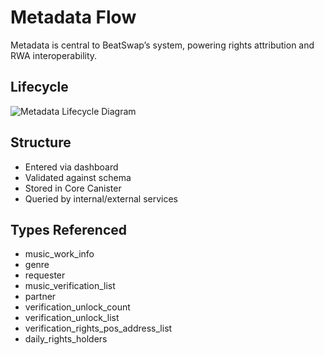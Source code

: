# Metadata Flow

Metadata is central to BeatSwap’s system, powering rights attribution and RWA interoperability.

## Lifecycle

![Metadata Lifecycle Diagram](https://www.plantuml.com/plantuml/svg/fLPTJoit47tVNp7AGmNg0kqhLQhBlQ0AgPI83wHAaLR6dYGMth5hpyBDl-_Ooq8sXDo7ovipupFZS-RCyYMnYjorhcBB3k4hAhvzKG6ka9LHhE1lkq2zrWwhIcds4IQttMDhcJ5EG2MulVzQ1S6msWP539CtYEkev5f9khuv6oVDv40OOUOKBtniIzRixEPkd7QEiyj_u2_5-ABM9UVyObPLqodS2VWJfDnAIjOJ_08HbpPnL9oFqsabdS7HdxdsAVGz0vTRxUlRvdHGNbr3hfcu1ktRu1F66bvyV6fu7II8h8yFAu5vGxiFaiCGyRyE4-Vq9LB4ENsBg1XFxeF08xHTihefI9OMVYuf3bN2faGd_yhVqTNLqVdvH48RpN-8msfrshQdAKbYHyvhQSspSets7V7qDpZm1BhKFfpJCqQxiBg7IgouIzE5SWahyemGxNB5u1T5b3E6t9AS2VDl4wj3GoWfZpvQMagT9wH66HDHoaFMt-_Da4SpF2A4w9-jGNDSNNwRGPSmWLPaCrqdGIvcYHsyNiFq1rm7jY9cs-TUF5oz1uyh90Ev-whoWT_5EJ8O98J443k75O1o6s6OmkJ1Q-Kc4W7ObF0M6TmwMYqTmK5MqaOqXvA7Bk4Ouf8Inwv5uXyYJO4wvp8AcTnqcTMRp7Y2cRyTPdGjYeMiZtA7swDwKr8mzaAbWGL0adkZCPI-CF8mRIFP-xjDy6bGfd62EYURHk9j9DHp-dYhXXr8hR94o7BXys0ZxMHVrkykQTvahqiVehDfnFpDPkVzfEv9QBhyN0aetcsHGld3nesF19U6HeIDU3qBUQXw-uvhPmuXelRHxFOPnmxhdQ4VzxqrLDlhu_YpUlsCTSIsHUZN0-0p4gVyyhnK1JOlplpqu2EFaeHfyxs6q2_afXoq9yRlNCcTRLB6KXISdfKodiDw-hZXwY6qXu5HlKlI4RFdTfOiYszEcoUOmkZuA_nUc3bNrgqXaGffvJd1WQLa3Rv-dehzdFS1BgJE6emIRoQzGjEvl0_6Nhz1PK1fji-uPKzCUsQwg0ImunDYSdE3MrVU6Om90iO1TawVhjfw7EilvxaGYZToXX_QJ4ez9lE3Ilim1sU_hRNhrmq6NXekW6dRQdT-kNG8dn43cPYJulYVCFoeueMn3EJfI4VBWk1WOT4P8V8W-KpXgciVILYlNttSEFM8SYfkiug6xttr1SdaVup-1m00)

## Structure

- Entered via dashboard
- Validated against schema
- Stored in Core Canister
- Queried by internal/external services

## Types Referenced

- music_work_info
- genre
- requester
- music_verification_list
- partner
- verification_unlock_count
- verification_unlock_list
- verification_rights_pos_address_list
- daily_rights_holders

